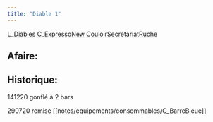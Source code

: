 ```yaml
---
title: "Diable 1"
---
```


[L_Diables](notes/equipements/L_Diables.md) [C_ExpressoNew](notes/equipements/consommables/C_ExpressoNew.md) [CouloirSecretariatRuche](notes/zones/CouloirSecretariatRuche.md)

## Afaire: 

## Historique:
141220 gonflé à 2 bars

290720 remise [[notes/equipements/consommables/C_BarreBleue]]

